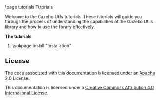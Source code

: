 \page tutorials Tutorials

Welcome to the Gazebo Utils tutorials. These tutorials
will guide you through the process of understanding the capabilities of the
Gazebo Utils library and how to use the library effectively.


**The tutorials**

1. \subpage install "Installation"

## License

The code associated with this documentation is licensed under an [Apache 2.0 License](https://www.apache.org/licenses/LICENSE-2.0).

This documentation is licensed under a [Creative Commons Attribution 4.0 International License](http://creativecommons.org/licenses/by/4.0/).
